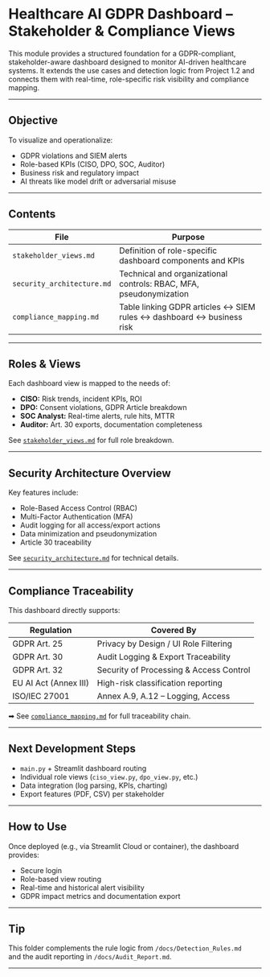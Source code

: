 # Healthcare AI GDPR Dashboard – Stakeholder & Compliance Views

This module provides a structured foundation for a GDPR-compliant, stakeholder-aware dashboard designed to monitor AI-driven healthcare systems. It extends the use cases and detection logic from Project 1.2 and connects them with real-time, role-specific risk visibility and compliance mapping.

---

## Objective

To visualize and operationalize:
- GDPR violations and SIEM alerts
- Role-based KPIs (CISO, DPO, SOC, Auditor)
- Business risk and regulatory impact
- AI threats like model drift or adversarial misuse

---

## Contents

| File                            | Purpose                                                              |
|----------------------------------|----------------------------------------------------------------------|
| `stakeholder_views.md`         | Definition of role-specific dashboard components and KPIs            |
| `security_architecture.md`     | Technical and organizational controls: RBAC, MFA, pseudonymization   |
| `compliance_mapping.md`        | Table linking GDPR articles ↔ SIEM rules ↔ dashboard ↔ business risk |

---

## Roles & Views

Each dashboard view is mapped to the needs of:

- **CISO:** Risk trends, incident KPIs, ROI
- **DPO:** Consent violations, GDPR Article breakdown
- **SOC Analyst:** Real-time alerts, rule hits, MTTR
- **Auditor:** Art. 30 exports, documentation completeness

See [`stakeholder_views.md`](./stakeholder_views.md) for full role breakdown.

---

## Security Architecture Overview

Key features include:

- Role-Based Access Control (RBAC)
- Multi-Factor Authentication (MFA)
- Audit logging for all access/export actions
- Data minimization and pseudonymization
- Article 30 traceability

See [`security_architecture.md`](./security_architecture.md) for technical details.

---

##  Compliance Traceability

This dashboard directly supports:

| Regulation         | Covered By                            |
|--------------------|----------------------------------------|
| GDPR Art. 25       | Privacy by Design / UI Role Filtering  |
| GDPR Art. 30       | Audit Logging & Export Traceability    |
| GDPR Art. 32       | Security of Processing & Access Control|
| EU AI Act (Annex III) | High-risk classification reporting |
| ISO/IEC 27001      | Annex A.9, A.12 – Logging, Access      |

➡ See [`compliance_mapping.md`](./compliance_mapping.md) for full traceability chain.

---

##  Next Development Steps

-  `main.py` + Streamlit dashboard routing
-  Individual role views (`ciso_view.py`, `dpo_view.py`, etc.)
-  Data integration (log parsing, KPIs, charting)
-  Export features (PDF, CSV) per stakeholder

---

## How to Use

Once deployed (e.g., via Streamlit Cloud or container), the dashboard provides:
- Secure login
- Role-based view routing
- Real-time and historical alert visibility
- GDPR impact metrics and documentation export

---

## Tip

This folder complements the rule logic from `/docs/Detection_Rules.md`  
and the audit reporting in `/docs/Audit_Report.md`.

---


